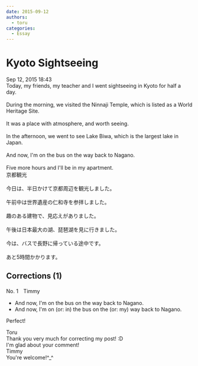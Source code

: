 ```yaml
---
date: 2015-09-12
authors:
  - toru
categories:
  - Essay
---
```


<h1 id="subject_show">Kyoto Sightseeing</h1>
<div class="date">Sep 12, 2015 18:43</div>
<div id="post"><div id="body_show_ori">
Today, my friends, my teacher and I went sightseeing in Kyoto for half a day.<br/><br/>During the morning, we visited the Ninnaji Temple, which is listed as a World Heritage Site.<br/><br/>It was a place with atmosphere, and worth seeing.<br/><br/>In the afternoon, we went to see Lake Biwa, which is the largest lake in Japan.<br/><br/>And now, I'm on the bus on the way back to Nagano.<br/><br/>Five more hours and I'll be in my apartment.
</div></div>

<!-- more -->

<div id="post_ja"><div id="body_show_mo">
京都観光<br/><br/>今日は、半日かけて京都周辺を観光しました。<br/><br/>午前中は世界遺産の仁和寺を参拝しました。<br/><br/>趣のある建物で、見応えがありました。<br/><br/>午後は日本最大の湖、琵琶湖を見に行きました。<br/><br/>今は、バスで長野に帰っている途中です。<br/><br/>あと5時間かかります。
</div></div>

## Corrections (1)
<div id="block"><div class="first_name"> No. 1　<span class="just_name">Timmy</span></div><div id="block2">
<ul class="correction_field">
<li class="incorrect">And now, I'm on the bus on the way back to Nagano.</li>
<li class="corrected correct">
And now, I'm on (or: <span class="f_blue">in</span>) the bus on the (or: <span class="f_blue">my</span>) way back to Nagano.
</li>
</ul>
<p class="comment_small">
 Perfect!
</p>

</div><div class="name"><span class="just_name">Toru</span><br>
Thank you very much for correcting my post! :D<br/>I'm glad about your comment!
</div>
<div class="name"><span class="just_name">Timmy</span><br>
You're welcome!^_^
</div>
</div>
